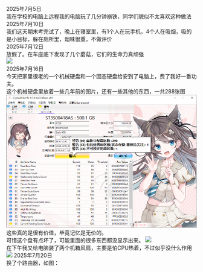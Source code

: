 2025年7月5日   
我在学校的电脑上远程我的电脑玩了几分钟崩铁，同学们貌似不太喜欢这种做法   
2025年7月10日   
我们这天期末考完试了，晚上在寝室里，有1个人在玩手机，4个人在吸烟，吸的是小目标，躲在厕所里，烟味很重，不做评价  
2025年7月12日  
放假了。在车座底下发现了几个蘑菇，它们的生命力真顽强  
![](https://i2.hdslb.com/bfs/new_dyn/006493db1dea5e45e3de0bd638e90b113493145058740516.jpg@480w_214h_1s.avif)  
2025年7月16日  
今天把家里很老的一个机械硬盘和一个固态硬盘给安到了电脑上，费了我好一番功夫。  
这个机械硬盘里放着一些几年前的图片，还有一些其他的东西，一共288张图   
![](https://github.com/YuOmc/LifeRecords/blob/ebb3ef057b3f21e8395f7bc269bd0fe36df305f8/%E5%B1%8F%E5%B9%95%E6%88%AA%E5%9B%BE%202025-07-16%20115520.png?raw=true)   
这些真的是很有价值，毕竟记忆是无价的。  
 可惜这个盘有点坏了，可能里面的很多东西都没显示出来。
![](https://i0.hdslb.com/bfs/new_dyn/78446fde39fbe491dac80d116133c7713493145058740516.png@480w_222h_1s.avif)   
在下午我又给电脑装了两个机箱风扇，主要是怕CPU热着，不过似乎没什么作用
![](https://i2.hdslb.com/bfs/new_dyn/c6a15bff7420fc08ea75a3038d54f92d3493145058740516.jpg@480w_240h_1s.avif)
2025年7月20日  
换了个路由器，如图：  
![]()
